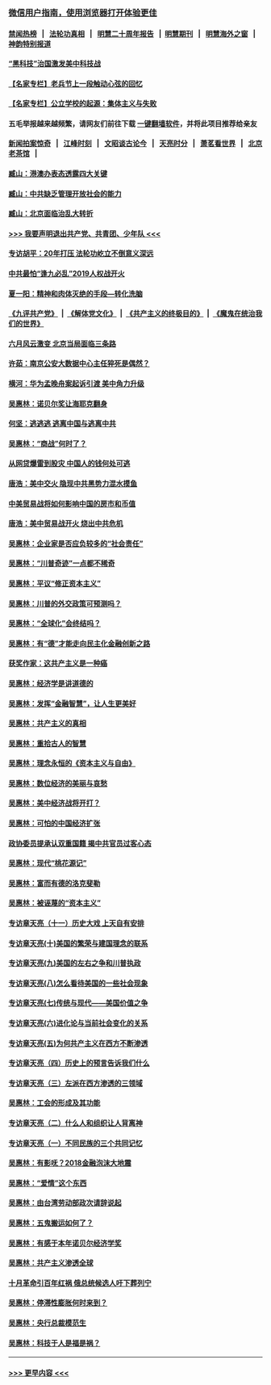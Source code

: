 ### [微信用户指南，使用浏览器打开体验更佳](https://github.com/gfw-breaker/banned-news1/blob/master/indexes/wechat-guide.md?t=0)
#### [禁闻热榜](热点新闻.md?t=0)  &nbsp;&nbsp;|&nbsp;&nbsp; [法轮功真相](https://github.com/gfw-breaker/truth/blob/master/README.md?t=0) &nbsp;&nbsp;|&nbsp;&nbsp; [明慧二十周年报告](https://github.com/gfw-breaker/mh-reports/blob/master/README.md?t=0) &nbsp;&nbsp;|&nbsp;&nbsp;[明慧期刊](https://github.com/gfw-breaker/mh-qikan) &nbsp;&nbsp;|&nbsp;&nbsp; [明慧海外之窗](https://github.com/gfw-breaker/mh-news/blob/master/README.md?t=0) &nbsp;&nbsp;|&nbsp;&nbsp; [神韵特别报道](https://github.com/gfw-breaker/mh-news/blob/master/shenyun.md?t=0)
#### [“黑科技”治国激发美中科技战](../pages/nsc423/n11638056.md?t=02081111) 
#### [【名家专栏】老兵节上一段触动心弦的回忆](../pages/nsc423/n11646016.md?t=02081111) 
#### [【名家专栏】公立学校的起源：集体主义与失败](../pages/nsc423/n11601833.md?t=02081111) 
#### 五毛举报越来越频繁，请网友们前往下载 [一键翻墙软件](https://github.com/gfw-breaker/ssr-accounts)，并将此项目推荐给亲友
#### [新闻拍案惊奇](https://github.com/gfw-breaker/banned-news1/blob/master/pages/link4.md) &nbsp;&nbsp;|&nbsp;&nbsp; [江峰时刻](https://github.com/gfw-breaker/banned-news1/blob/master/pages/link4.md) &nbsp;&nbsp;|&nbsp;&nbsp; [文昭谈古论今](https://github.com/gfw-breaker/banned-news1/blob/master/pages/link4.md) &nbsp;&nbsp;|&nbsp;&nbsp; [天亮时分](https://github.com/gfw-breaker/banned-news1/blob/master/pages/link4.md) &nbsp;&nbsp;|&nbsp;&nbsp; [萧茗看世界](https://github.com/gfw-breaker/banned-news1/blob/master/pages/link4.md) &nbsp;&nbsp;|&nbsp;&nbsp; [北京老茶馆](https://github.com/gfw-breaker/banned-news1/blob/master/pages/link4.md) &nbsp;&nbsp;|&nbsp;&nbsp; 
#### [臧山：港澳办表态透露四大关键](../pages/nsc423/n11421628.md?t=02081111) 
#### [臧山：中共缺乏管理开放社会的能力](../pages/nsc423/n11407457.md?t=02081111) 
#### [臧山：北京面临治乱大转折](../pages/nsc423/n11406895.md?t=02081111) 
#### [>>> 我要声明退出共产党、共青团、少年队 <<<](https://github.com/begood0513/goodnews/blob/master/quit/letter.md) 
#### [专访胡平：20年打压 法轮功屹立不倒意义深远](../pages/nsc423/n11398800.md?t=02081111) 
#### [中共最怕“逢九必乱”2019人权战开火](../pages/nsc423/n11385248.md?t=02081111) 
#### [夏一阳：精神和肉体灭绝的手段—转化洗脑](../pages/nsc423/n11368250.md?t=02081111) 
#### [《九评共产党》](https://github.com/begood0513/9ping.md/blob/master/README.md) &nbsp;|&nbsp; [《解体党文化》](../../../../jtdwh.md/blob/master/README.md)  &nbsp;|&nbsp; [《共产主义的终极目的》](../../../../gczydzjmd.md/blob/master/README.md) &nbsp;|&nbsp; [《魔鬼在统治我们的世界》](../../../../mgztzwmdsj.md/blob/master/README.md) 
#### [六月风云激变 北京当局面临三条路](../pages/nsc423/n11313668.md?t=02081111) 
#### [许茹：南京公安大数据中心主任猝死是偶然？](../pages/nsc423/n11064744.md?t=02081111) 
#### [横河：华为孟晚舟案起诉引渡 美中角力升级](../pages/nsc423/n11027230.md?t=02081111) 
#### [吴惠林：诺贝尔奖让海耶克翻身](../pages/nsc423/n10890049.md?t=02081111) 
#### [何坚：逃逃逃 逃离中国与逃离中共](../pages/nsc423/n10592891.md?t=02081111) 
#### [吴惠林：“商战”何时了？](../pages/nsc423/n10573558.md?t=02081111) 
#### [从网贷爆雷到股灾 中国人的钱何处可逃](../pages/nsc423/n10572800.md?t=02081111) 
#### [唐浩：美中交火 隐现中共黑势力混水摸鱼](../pages/nsc423/n10544040.md?t=02081111) 
#### [中美贸易战将如何影响中国的房市和币值](../pages/nsc423/n10543697.md?t=02081111) 
#### [唐浩：美中贸易战开火 烧出中共危机](../pages/nsc423/n10540126.md?t=02081111) 
#### [吴惠林：企业家是否应负较多的“社会责任”](../pages/nsc423/n10535022.md?t=02081111) 
#### [吴惠林：“川普奇迹”一点都不稀奇](../pages/nsc423/n10512808.md?t=02081111) 
#### [吴惠林：平议“修正资本主义”](../pages/nsc423/n10495724.md?t=02081111) 
#### [吴惠林：川普的外交政策可预测吗？](../pages/nsc423/n10462387.md?t=02081111) 
#### [吴惠林：“全球化”会终结吗？](../pages/nsc423/n10452838.md?t=02081111) 
#### [吴惠林：有“德”才能走向民主化金融创新之路](../pages/nsc423/n10432292.md?t=02081111) 
#### [获奖作家：这共产主义是一种癌](../pages/nsc423/n10431541.md?t=02081111) 
#### [吴惠林：经济学是讲道德的](../pages/nsc423/n10398014.md?t=02081111) 
#### [吴惠林：发挥“金融智慧”，让人生更美好](../pages/nsc423/n10375019.md?t=02081111) 
#### [吴惠林：共产主义的真相](../pages/nsc423/n10351394.md?t=02081111) 
#### [吴惠林：重拾古人的智慧](../pages/nsc423/n10337691.md?t=02081111) 
#### [吴惠林：理念永恒的《资本主义与自由》](../pages/nsc423/n10316274.md?t=02081111) 
#### [吴惠林：数位经济的美丽与哀愁](../pages/nsc423/n10292946.md?t=02081111) 
#### [吴惠林：美中经济战将开打？](../pages/nsc423/n10258825.md?t=02081111) 
#### [吴惠林：可怕的中国经济扩张](../pages/nsc423/n10219147.md?t=02081111) 
#### [政协委员提承认双重国籍 揭中共官员过客心态](../pages/nsc423/n10208809.md?t=02081111) 
#### [吴惠林：现代“桃花源记”](../pages/nsc423/n10185234.md?t=02081111) 
#### [吴惠林：富而有德的洛克斐勒](../pages/nsc423/n10142264.md?t=02081111) 
#### [吴惠林：被诬蔑的“资本主义”](../pages/nsc423/n10124816.md?t=02081111) 
#### [专访章天亮（十一）历史大戏 上天自有安排](../pages/nsc423/n10094905.md?t=02081111) 
#### [专访章天亮(十)美国的繁荣与建国理念的联系](../pages/nsc423/n10094899.md?t=02081111) 
#### [专访章天亮(九)美国的左右之争和川普执政](../pages/nsc423/n10094889.md?t=02081111) 
#### [专访章天亮(八)怎么看待美国的一些社会现象](../pages/nsc423/n10094857.md?t=02081111) 
#### [专访章天亮(七)传统与现代——美国价值之争](../pages/nsc423/n10093140.md?t=02081111) 
#### [专访章天亮(六)进化论与当前社会变化的关系](../pages/nsc423/n10092036.md?t=02081111) 
#### [专访章天亮(五)为何共产主义在西方不断渗透](../pages/nsc423/n10083620.md?t=02081111) 
#### [专访章天亮（四）历史上的预言告诉我们什么](../pages/nsc423/n10083606.md?t=02081111) 
#### [专访章天亮（三）左派在西方渗透的三领域](../pages/nsc423/n10081115.md?t=02081111) 
#### [吴惠林：工会的形成及其功能](../pages/nsc423/n10080633.md?t=02081111) 
#### [专访章天亮（二）什么人和组织让人背离神](../pages/nsc423/n10076637.md?t=02081111) 
#### [专访章天亮（一）不同民族的三个共同记忆](../pages/nsc423/n10074188.md?t=02081111) 
#### [吴惠林：有影呒？2018金融泡沫大地震](../pages/nsc423/n10040534.md?t=02081111) 
#### [吴惠林：“爱情”这个东西](../pages/nsc423/n10019423.md?t=02081111) 
#### [吴惠林：由台湾劳动部政次请辞说起](../pages/nsc423/n9979679.md?t=02081111) 
#### [吴惠林：五鬼搬运如何了？](../pages/nsc423/n9925338.md?t=02081111) 
#### [吴惠林：有感于本年诺贝尔经济学奖](../pages/nsc423/n9871883.md?t=02081111) 
#### [吴惠林：共产主义渗透全球](../pages/nsc423/n9812748.md?t=02081111) 
#### [十月革命引百年红祸 俄总统候选人吁下葬列宁](../pages/nsc423/n9810182.md?t=02081111) 
#### [吴惠林：停滞性膨胀何时来到？](../pages/nsc423/n9764136.md?t=02081111) 
#### [吴惠林：央行总裁模范生](../pages/nsc423/n9728134.md?t=02081111) 
#### [吴惠林：科技于人是福是祸？](../pages/nsc423/n9672982.md?t=02081111) 

----
#### [ >>> 更早内容 <<< ](../indexes/nsc423-earlier.md)
